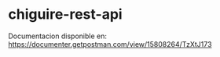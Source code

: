 # chiguire-rest-api

Documentacion disponible en: https://documenter.getpostman.com/view/15808264/TzXtJ173
